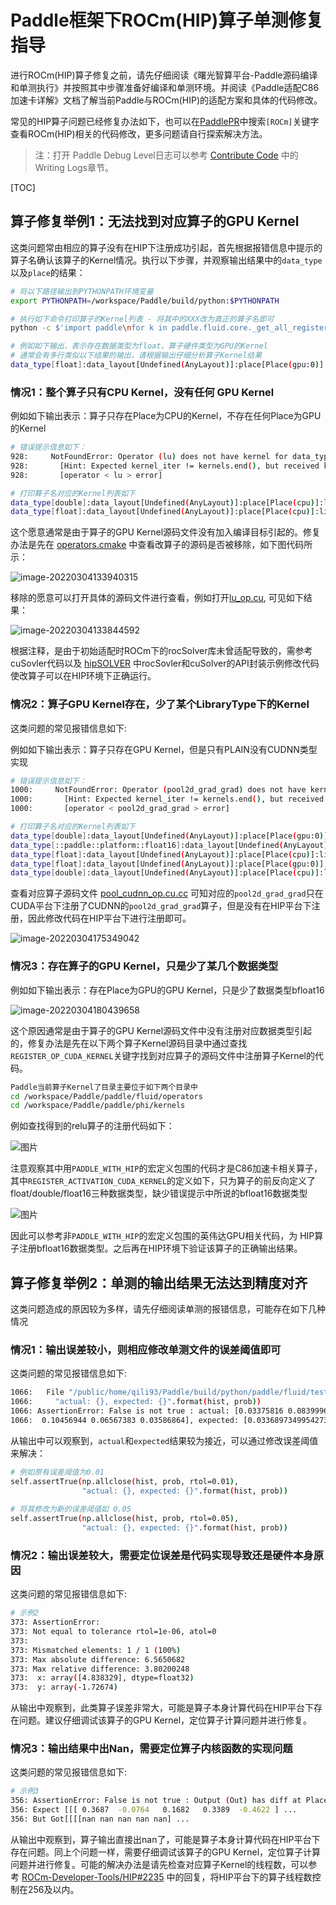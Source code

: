 # Paddle框架下ROCm(HIP)算子单测修复指导

进行ROCm(HIP)算子修复之前，请先仔细阅读《曙光智算平台-Paddle源码编译和单测执行》并按照其中步骤准备好编译和单测环境。并阅读《Paddle适配C86加速卡详解》文档了解当前Paddle与ROCm(HIP)的适配方案和具体的代码修改。

常见的HIP算子问题已经修复办法如下，也可以在[PaddlePR](https://github.com/PaddlePaddle/Paddle/pulls?q=is%3Apr+%5BROCm%5D)中搜索`[ROCm]`关键字查看ROCm(HIP)相关的代码修改，更多问题请自行探索解决方法。

> 注：打开 Paddle Debug Level日志可以参考 [Contribute Code](https://github.com/PaddlePaddle/Paddle/blob/develop/CONTRIBUTING.md#writing-logs) 中的 Writing Logs章节。

[TOC]

## 算子修复举例1：无法找到对应算子的GPU Kernel

这类问题常由相应的算子没有在HIP下注册成功引起，首先根据报错信息中提示的算子名确认该算子的Kernel情况。执行以下步骤，并观察输出结果中的`data_type`以及`place`的结果：

```bash
# 将以下路径输出到PYTHONPATH环境变量
export PYTHONPATH=/workspace/Paddle/build/python:$PYTHONPATH

# 执行如下命令打印算子的Kernel列表 - 将其中的XXX改为真正的算子名即可
python -c $'import paddle\nfor k in paddle.fluid.core._get_all_register_op_kernels()["XXX"]:print(k)'

# 例如如下输出，表示存在数据类型为float，算子硬件类型为GPU的Kernel
# 通常会有多行类似以下结果的输出，请根据输出仔细分析算子Kernel结果
data_type[float]:data_layout[Undefined(AnyLayout)]:place[Place(gpu:0)]:library_type[PLAIN]
```

### 情况1：整个算子只有CPU Kernel，没有任何 GPU Kernel

例如如下输出表示：算子只存在Place为CPU的Kernel，不存在任何Place为GPU的Kernel

```bash
# 错误提示信息如下：
928:     NotFoundError: Operator (lu) does not have kernel for data_type[float]:data_layout[Undefined(AnyLayout)]:place[Place(gpu:0)]:library_type[PLAIN].
928:       [Hint: Expected kernel_iter != kernels.end(), but received kernel_iter == kernels.end().] (at /workspace/Paddle/paddle/fluid/framework/operator.cc:1503)
928:       [operator < lu > error]

# 打印算子名对应的Kernel列表如下
data_type[double]:data_layout[Undefined(AnyLayout)]:place[Place(cpu)]:library_type[PLAIN]
data_type[float]:data_layout[Undefined(AnyLayout)]:place[Place(cpu)]:library_type[PLAIN]
```

这个愿意通常是由于算子的GPU Kernel源码文件没有加入编译目标引起的。修复办法是先在 [operators.cmake](https://github.com/PaddlePaddle/Paddle/blob/develop/cmake/operators.cmake#L245) 中查看改算子的源码是否被移除，如下图代码所示：

![image-20220304133940315](Paddle框架下C86加速卡算子单测修复指导.image/image-20220304133940315.png)

移除的愿意可以打开具体的源码文件进行查看，例如打开[lu_op.cu](https://github.com/PaddlePaddle/Paddle/blob/develop/paddle/fluid/operators/lu_op.cu#L15), 可见如下结果：

<img src="Paddle框架下C86加速卡算子单测修复指导.image/image-20220304133844592.png" alt="image-20220304133844592" style="zoom:100%;" />

根据注释，是由于初始适配时ROCm下的rocSolver库未曾适配导致的，需参考cuSovler代码以及 [hipSOLVER](https://github.com/ROCmSoftwarePlatform/hipSOLVER) 中rocSovler和cuSolver的API封装示例修改代码使改算子可以在HIP环境下正确运行。

### 情况2：算子GPU Kernel存在，少了某个LibraryType下的Kernel

这类问题的常见报错信息如下:

例如如下输出表示：算子只存在GPU Kernel，但是只有PLAIN没有CUDNN类型实现

```bash
# 错误提示信息如下：
1000:     NotFoundError: Operator (pool2d_grad_grad) does not have kernel for data_type[float]:data_layout[Undefined(AnyLayout)]:place[Place(gpu:0)]:library_type[CUDNN].
1000:       [Hint: Expected kernel_iter != kernels.end(), but received kernel_iter == kernels.end().] (at /workspace/Paddle/paddle/fluid/framework/operator.cc:1503)
1000:       [operator < pool2d_grad_grad > error]

# 打印算子名对应的Kernel列表如下
data_type[double]:data_layout[Undefined(AnyLayout)]:place[Place(gpu:0)]:library_type[PLAIN]
data_type[::paddle::platform::float16]:data_layout[Undefined(AnyLayout)]:place[Place(gpu:0)]:library_type[PLAIN]
data_type[float]:data_layout[Undefined(AnyLayout)]:place[Place(cpu)]:library_type[PLAIN]
data_type[float]:data_layout[Undefined(AnyLayout)]:place[Place(gpu:0)]:library_type[PLAIN]
data_type[double]:data_layout[Undefined(AnyLayout)]:place[Place(cpu)]:library_type[PLAIN]
```

查看对应算子源码文件 [pool_cudnn_op.cu.cc](https://github.com/PaddlePaddle/Paddle/blob/develop/paddle/fluid/operators/pool_cudnn_op.cu.cc#L555) 可知对应的`pool2d_grad_grad`只在CUDA平台下注册了CUDNN的`pool2d_grad_grad`算子，但是没有在HIP平台下注册，因此修改代码在HIP平台下进行注册即可。

<img src="Paddle框架下C86加速卡算子单测修复指导.image/image-20220304175349042.png" alt="image-20220304175349042" style="zoom:100%;" />

### 情况3：存在算子的GPU Kernel，只是少了某几个数据类型

例如如下输出表示：存在Place为GPU的GPU Kernel，只是少了数据类型bfloat16

![image-20220304180439658](Paddle框架下C86加速卡算子单测修复指导.image/image-20220304180439658.png)

这个原因通常是由于算子的GPU Kernel源码文件中没有注册对应数据类型引起的，修复办法是先在以下两个算子Kernel源码目录中通过查找`REGISTER_OP_CUDA_KERNEL`关键字找到对应算子的源码文件中注册算子Kernel的代码。

```bash
Paddle当前算子Kernel了目录主要位于如下两个目录中
cd /workspace/Paddle/paddle/fluid/operators
cd /workspace/Paddle/paddle/phi/kernels
```

例如查找得到的relu算子的注册代码如下：

![图片](Paddle框架下C86加速卡算子单测修复指导.image/bj-d4d8788098fa37247fce98983b5037f05c9bfec4.png)


注意观察其中用`PADDLE_WITH_HIP`的宏定义包围的代码才是C86加速卡相关算子，其中`REGISTER_ACTIVATION_CUDA_KERNEL`的定义如下，只为算子的前反向定义了float/double/float16三种数据类型，缺少错误提示中所说的bfloat16数据类型

![图片](Paddle框架下C86加速卡算子单测修复指导.image/bj-43d4b51a3a8b79505e40f1e48f00aacf469ac87b.png)

因此可以参考非`PADDLE_WITH_HIP`的宏定义包围的英伟达GPU相关代码，为 HIP算子注册bfloat16数据类型。之后再在HIP环境下验证该算子的正确输出结果。

## 算子修复举例2：单测的输出结果无法达到精度对齐

这类问题造成的原因较为多样，请先仔细阅读单测的报错信息，可能存在如下几种情况

### 情况1：输出误差较小，则相应修改单测文件的误差阈值即可

这类问题的常见报错信息如下:

```bash
1066:   File "/public/home/qili93/Paddle/build/python/paddle/fluid/tests/unittests/test_poisson_op.py", line 60, in verify_output
1066:     "actual: {}, expected: {}".format(hist, prob))
1066: AssertionError: False is not true : actual: [0.03375816 0.08399963 0.13975811 0.17509079 0.17573357 0.14692497
1066:  0.10456944 0.06567383 0.03586864], expected: [0.03368973499542734, 0.08422433748856833, 0.14037389581428056, 0.1754673697678507, 0.1754673697678507, 0.1462228081398756, 0.104444862957054, 0.06527803934815875, 0.03626557741564375]
```

从输出中可以观察到，`actual`和`expected`结果较为接近，可以通过修改误差阈值来解决：

```bash
# 例如原有误差阈值为0.01
self.assertTrue(np.allclose(hist, prob, rtol=0.01), 
                "actual: {}, expected: {}".format(hist, prob))
                
# 将其修改为新的误差阈值如 0.05
self.assertTrue(np.allclose(hist, prob, rtol=0.05), 
                "actual: {}, expected: {}".format(hist, prob))
```

### 情况2：输出误差较大，需要定位误差是代码实现导致还是硬件本身原因

这类问题的常见报错信息如下:

```bash
# 示例2
373: AssertionError:
373: Not equal to tolerance rtol=1e-06, atol=0
373:
373: Mismatched elements: 1 / 1 (100%)
373: Max absolute difference: 6.5650682
373: Max relative difference: 3.80200248
373:  x: array([4.838329], dtype=float32)
373:  y: array(-1.72674)
```

从输出中观察到，此类算子误差非常大，可能是算子本身计算代码在HIP平台下存在问题。建议仔细调试该算子的GPU Kernel，定位算子计算问题并进行修复。

### 情况3：输出结果中出Nan，需要定位算子内核函数的实现问题

这类问题的常见报错信息如下:

```bash
# 示例3
356: AssertionError: False is not true : Output (Out) has diff at Place(gpu:0)
356: Expect [[[ 0.3687  -0.0764   0.1682   0.3389  -0.4622 ] ...
356: But Got[[[[nan nan nan nan nan] ...
```

从输出中观察到，算子输出直接出nan了，可能是算子本身计算代码在HIP平台下存在问题。同上个问题一样，需要仔细调试该算子的GPU Kernel，定位算子计算问题并进行修复。可能的解决办法是请先检查对应算子Kernel的线程数，可以参考 [ROCm-Developer-Tools/HIP#2235](https://github.com/ROCm-Developer-Tools/HIP/issues/2235) 中的回复，将HIP平台下的算子线程数控制在256及以内。






